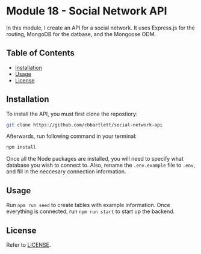 # Module 18 - Social Network API

In this module, I create an API for a social network. It uses Express.js for the routing, MongoDB for the datbase, and the Mongoose ODM.

## Table of Contents

- [Installation](#installation)
- [Usage](#usage)
- [License](#license)

## Installation

To install the API, you must first clone the repostiory:

``` sh
git clone https://github.com/cbbartlett/social-network-api 
```

Afterwards, run following command in your terminal:

``` sh
npm install
```

Once all the Node packages are installed,  you will need to specify what database you wish to connect to. Also, rename the `.env.example` file to `.env`, and fill in the neccesary connection information.

## Usage

Run `npm run seed` to create tables with example information. Once everything is connected, run `npm run start` to start up the backend.

## License

Refer to [LICENSE](/LICENSE).
